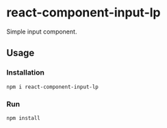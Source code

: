 # react-component-input-lp

Simple input component.

## Usage

### Installation

```
npm i react-component-input-lp
```

### Run

```sh
npm install
```
